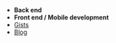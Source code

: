 - **Back end**
- **Front end / Mobile development**
- [Gists](https://gist.github.com/a1k89)
- [Blog](https://github.com/a1k89/blog/wiki)
